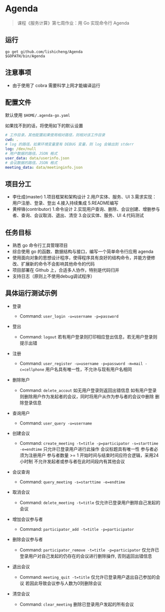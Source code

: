 # Agenda

> 课程《服务计算》第七周作业：用 Go 实现命令行 Agenda


## 运行

```
go get github.com/lishicheng/Agenda
$GOPATH/bin/Agenda
```

## 注意事项

- 由于使用了 cobra 需要科学上网才能编译运行

## 配置文件

默认使用 ``$HOME/.agenda-go.yaml``

如果找不到的话，将使用如下的默认设置

```yaml
# 工作目录。其他配置如果使用相对路径，则相对该工作目录
cwd: .
# log 的路径。如果环境变量里有 DEBUG 变量，则 log 会输出到 stderr
log: /dev/null
# 用户数据的路径。JSON 格式
user_data: data/userinfo.json
# 会议数据的路径。JSON 格式
meeting_data: data/meetinginfo.json

```

## 项目分工

- 李仕成(master)
  1.项目框架和架构设计
  2.用户实体、服务、UI
  3.需求实现：用户注册、登录、登出
  4.接入持续集成
  5.README编写
- 黄梓锋(contributor)
  1.命令设计
  2.实现用户查询、删除、会议创建、增删参与者、查询、会议取消、退出、清空
  3.会议实体、服务、UI
  4.代码测试


## 任务目标

 - 熟悉 go 命令行工具管理项目
 - 综合使用 go 的函数、数据结构与接口，编写一个简单命令行应用 agenda
 - 使用面向对象的思想设计程序，使得程序具有良好的结构命令，并能方便修改、扩展新的命令不会影响其他命令的代码
 - 项目部署在 Github 上，合适多人协作，特别是代码归并
 - 支持日志（原则上不使用debug调试程序）


## 具体运行测试示例
- 登录
	- Command: `user_login -u=username -p=password`
- 登出
	- Command: `logout`
若有用户登录则打印相应登出信息，若无用户登录则提示出错
- 注册
	- Command: `user_register -u=username -p=password -m=mail -c=cellphone`
用户名具有唯一性，不允许与现有用户名相同

- 删除账户
	- Command: `delete_accout`
	如无用户登录则返回出错信息
	如有用户登录则删除用户作为发起者的会议，同时将用户从作为参与者的会议中删除
	删除登录信息
- 查询用户
	- Command: `user_query -u=username`

- 创建会议
	- Command: `create_meeting -t=title -p=participator -s=starttime -e=endtime`
		只允许已登录用户进行此操作
		会议标题具有唯一性
		参与者必须为注册用户
		参与者数量 >= 1
		开始时间与结束时间应符合逻辑，采用24小时制
		不允许发起者或参与者在此时间段内有其他会议
- 会议查询
	- Command: `query_meeting -s=starttime -e=endtime`
- 取消会议
	- Command: `delete_meeting -t=title`
	仅允许已登录用户删除自己发起的会议
- 增加会议参与者
	- Command: `participator_add -t=title -p=participator`
- 删除会议参与者
	- Command: `participator_remove -t=title -p=participator`
	仅允许已登录用户对自己发起的仍存在的会议进行删除操作, 否则返回出错信息
- 退出会议
	- Command: `meeting_quit -t=title`
    仅允许已登录用户退出自己参加的会议
	若因此导致会议参与人数为0则删除会议
- 清空会议
	- Command: `clear_meeting`
删除已登录用户发起的所有会议

